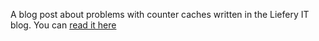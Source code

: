 ---
---
A blog post about problems with counter caches written in the Liefery IT blog.
You can [read it here](https://engineering.liefery.com/2020/11/25/counter-caches-as-the-problem.html)
